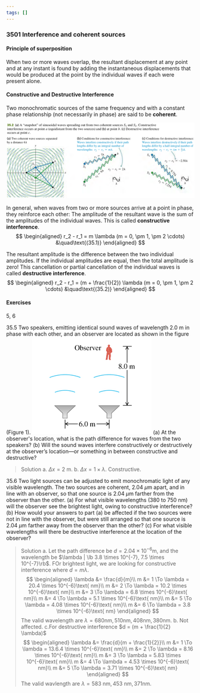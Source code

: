 ```yaml
---
tags: []
---
```


### 3501 Interference and coherent sources

#### Principle of superposition
When two or more waves overlap, the resultant displacement at any point and at any instant is found by adding the instantaneous displacements that would be produced at the point by the individual waves if each were present alone.

#### Constructive and Destructive Interference
Two monochromatic sources of the same frequency and with a constant phase relationship (not necessarily in phase) are said to be **coherent**.

![Graph](../assets/35_02.png)

In general, when waves from two or more sources arrive at a point in phase, they reinforce each other: The amplitude of the resultant wave is the sum of the amplitudes of the individual waves. This is called **constructive interference**.
$$
\begin{aligned}
r_2 - r_1 = m \lambda (m = 0, \pm 1, \pm 2 \cdots) &\quad\text{(35.1)}
\end{aligned}
$$

The resultant amplitude is the difference between the two individual amplitudes. If the individual amplitudes are equal, then the total amplitude is zero! This cancellation or partial cancellation of the individual waves is called **destructive interference**.
$$
\begin{aligned}
r_2 - r_1 = (m + \frac{1}{2}) \lambda (m = 0, \pm 1, \pm 2 \cdots) &\quad\text{(35.2)}
\end{aligned}
$$

#### Exercises
5, 6

35.5 Two speakers, emitting identical sound waves of wavelength 2.0 m in phase with each other, and an observer are located as shown in the figure (Figure 1).
![Graph](../assets/YF-35-05.jpg)
(a) At the observer's location, what is the path difference for waves from the two speakers?
(b) Will the sound waves interfere constructively or destructively at the observer’s location—or something in between constructive and destructive?
>Solution
a. $\Delta x = 2 \text{ m}$.
b. $\Delta x = 1 \times \lambda$. Constructive.

35.6 Two light sources can be adjusted to emit monochromatic light of any visible wavelength. The two sources are coherent, 2.04 $\mu$m apart, and in line with an observer, so that one source is  2.04 $\mu$m farther from the observer than the other. (a) For what visible wavelengths (380 to 750 nm) will the observer see the brightest light, owing to constructive interference? (b) How would your answers to part (a) be affected if the two sources were not in line with the observer, but were still arranged so that one source is 2.04 $\mu$m farther away from the observer than the other? (c) For what visible wavelengths will there be destructive interference at the location of the observer?
>Solution
a. Let the path difference be $d = 2.04 \times 10^{-6}\text{m}$, and the wavelength be $\lambda | \lb 3.8 \times 10^{-7}, 7.5 \times 10^{-7}\rb$. FOr brightest light, we are looking for constructive interference where $d = m \lambda$.
$$
\begin{aligned}
\lambda &= \frac{d}{m}\\
 m &= 1 \To \lambda = 20.4 \times 10^{-6}\text{ nm}\\
 m &= 2 \To \lambda = 10.2 \times 10^{-6}\text{ nm}\\
 m &= 3 \To \lambda = 6.8 \times 10^{-6}\text{ nm}\\
 m &= 4 \To \lambda = 5.1 \times 10^{-6}\text{ nm}\\
 m &= 5 \To \lambda = 4.08 \times 10^{-6}\text{ nm}\\
 m &= 6 \To \lambda = 3.8 \times 10^{-6}\text{ nm}
 \end{aligned}
$$
The valid wavelength are $\lambda = 680\text{nm}, 510\text{nm}, 408\text{nm}, 380\text{nm}$.
b. Not affected.
c.For destructive interference $d = (m + \frac{1}{2} \lambda)$
$$
\begin{aligned}
\lambda &= \frac{d}{m + \frac{1}{2}}\\
m &= 1 \To \lambda = 13.6.4 \times 10^{-6}\text{ nm}\\
m &= 2 \To \lambda = 8.16 \times 10^{-6}\text{ nm}\\
m &= 3 \To \lambda = 5.83 \times 10^{-6}\text{ nm}\\
m &= 4 \To \lambda = 4.53 \times 10^{-6}\text{ nm}\\
m &= 5 \To \lambda = 3.71 \times 10^{-6}\text{ nm}
\end{aligned}
$$
The valid wavlength are $\lambda = 583\text{ nm}, 453\text{ nm}, 371\text{nm}$.
